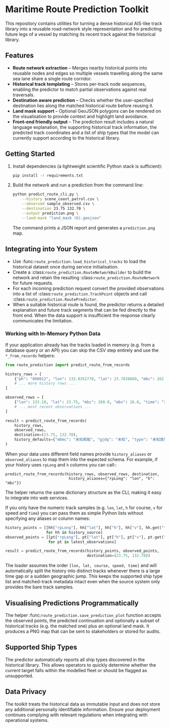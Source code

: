 # Maritime Route Prediction Toolkit

This repository contains utilities for turning a dense historical AIS-like
track library into a reusable road-network style representation and for
predicting future legs of a vessel by matching its recent track against the
historical library.

## Features

- **Route network extraction** – Merges nearby historical points into reusable
  nodes and edges so multiple vessels travelling along the same sea lane share a
  single route corridor.
- **Historical track templating** – Stores per-track node sequences, enabling the
  predictor to match partial observations against real traversals.
- **Destination aware prediction** – Checks whether the user-specified
  destination lies along the matched historical route before reusing it.
- **Land mask support** – Optional GeoJSON polygons can be rendered on the
  visualisation to provide context and highlight land avoidance.
- **Front-end friendly output** – The prediction result includes a natural
  language explanation, the supporting historical track information, the
  predicted track coordinates and a list of ship types that the model can
  currently support according to the historical library.

## Getting Started

1. Install dependencies (a lightweight scientific Python stack is sufficient):

   ```bash
   pip install -r requirements.txt
   ```

2. Build the network and run a prediction from the command line:

   ```bash
   python predict_route_cli.py \
       --history scene_coast_patrol.csv \
       --observed sample_observed.csv \
       --destination 23.75 132.70 \
       --output prediction.png \
       --land-mask "land_mask (6).geojson"
   ```

   The command prints a JSON report and generates a `prediction.png` map.

## Integrating into Your System

- Use :func:`route_prediction.load_historical_tracks` to load the historical
  dataset once during service initialisation.
- Create a :class:`route_prediction.RouteNetworkBuilder` to build the network and
  retain the resulting :class:`route_prediction.RouteNetwork` for future
  requests.
- For each incoming prediction request convert the provided observations into a
  list of :class:`route_prediction.TrackPoint` objects and call
  :class:`route_prediction.RoutePredictor`.
- When a suitable historical route is found, the predictor returns a detailed
  explanation and future track segments that can be fed directly to the front
  end. When the data support is insufficient the response clearly communicates
  the limitation.

### Working with In-Memory Python Data

If your application already has the tracks loaded in memory (e.g. from a
database query or an API) you can skip the CSV step entirely and use the
``*_from_records`` helpers:

```python
from route_prediction import predict_route_from_records

history_rows = [
    {"ph": "890012", "lon": 133.0352778, "lat": 23.7838889, "mbc": 262.6, "mbv": 15.6, "time": "2020-10-31 09:23:12+08:00"},
    # ... more history rows ...
]

observed_rows = [
    {"lon": 133.10, "lat": 23.75, "mbc": 260.0, "mbv": 16.0, "time": "2023-02-10 10:10:00+08:00"},
    # ... most recent observations ...
]

result = predict_route_from_records(
    history_rows,
    observed_rows,
    destination=(23.75, 132.70),
    history_defaults={"mbmc": "未知舰艇", "gjdq": "未知", "type": "未知类型"},
)
```

When your data uses different field names provide ``history_aliases`` or
``observed_aliases`` to map them into the expected schema. For example, if your
history uses ``rpLong`` and ``h`` columns you can call::

    predict_route_from_records(history_rows, observed_rows, destination,
                                history_aliases={"rpLong": "lon", "h": "mbc"})

The helper returns the same dictionary structure as the CLI, making it easy to
integrate into web services.

If you only have the numeric track samples (e.g. ``lon``, ``lat``, ``h`` for
course, ``v`` for speed and ``time``) you can pass them as simple Python lists
without specifying any aliases or column names:

```python
history_points = [[hh["rpLong"], hh["lat"], hh["h"], hh["v"], hh.get("time")]
                  for hh in history_source]
observed_points = [[pt["rpLong"], pt["lat"], pt["h"], pt["v"], pt.get("time")]
                   for pt in latest_observations]

result = predict_route_from_records(history_points, observed_points,
                                    destination=(23.75, 132.70))
```

The loader assumes the order ``[lon, lat, course, speed, time]`` and will
automatically split the history into distinct tracks whenever there is a large
time gap or a sudden geographic jump. This keeps the supported ship type list
and matched-track metadata intact even when the source system only provides the
bare track samples.

## Visualising Predictions Programmatically

The helper :func:`route_prediction.save_prediction_plot` function accepts the
observed points, the predicted continuation and optionally a subset of historical
tracks (e.g. the matched one) plus an optional land mask. It produces a PNG map
that can be sent to stakeholders or stored for audits.

## Supported Ship Types

The predictor automatically reports all ship types discovered in the historical
library. This allows operators to quickly determine whether the current target
falls within the modelled fleet or should be flagged as unsupported.

## Data Privacy

The toolkit treats the historical data as immutable input and does not store any
additional personally identifiable information. Ensure your deployment continues
complying with relevant regulations when integrating with operational systems.
